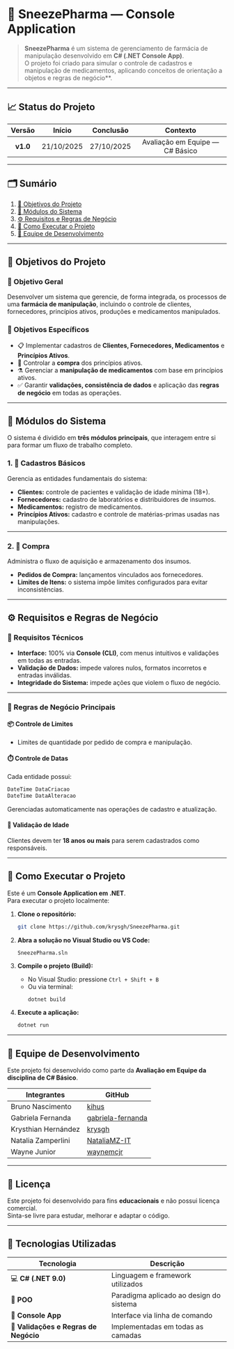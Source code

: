 # 💊 SneezePharma — Console Application

> **SneezePharma** é um sistema de gerenciamento de farmácia de manipulação desenvolvido em **C# (.NET Console App)**.  
> O projeto foi criado para simular o controle de cadastros e manipulação de medicamentos, aplicando conceitos de orientação a objetos e regras de negócio**.

---

## 📈 Status do Projeto

| Versão | Início | Conclusão | Contexto |
|:-------:|:-------:|:-----------:|:----------:|
| **v1.0** | 21/10/2025 | 27/10/2025 | Avaliação em Equipe — C# Básico |

---

## 🗂️ Sumário

1. [🎯 Objetivos do Projeto](#-objetivos-do-projeto)  
2. [🧩 Módulos do Sistema](#-módulos-do-sistema)  
3. [⚙️ Requisitos e Regras de Negócio](#️-requisitos-e-regras-de-negócio)  
4. [🚀 Como Executar o Projeto](#-como-executar-o-projeto)  
5. [👥 Equipe de Desenvolvimento](#-equipe-de-desenvolvimento)

---

## 🎯 Objetivos do Projeto

### 🎯 Objetivo Geral  
Desenvolver um sistema que gerencie, de forma integrada, os processos de uma **farmácia de manipulação**, incluindo o controle de clientes, fornecedores, princípios ativos, produções e medicamentos manipulados.

### 🎯 Objetivos Específicos
- 📋 Implementar cadastros de **Clientes, Fornecedores, Medicamentos** e **Princípios Ativos**.  
- 🧾 Controlar a **compra** dos princípios ativos.  
- ⚗️ Gerenciar a **manipulação de medicamentos** com base em princípios ativos.  
- ✅ Garantir **validações, consistência de dados** e aplicação das **regras de negócio** em todas as operações.

---

## 🧩 Módulos do Sistema

O sistema é dividido em **três módulos principais**, que interagem entre si para formar um fluxo de trabalho completo.

### 1. 👥 Cadastros Básicos  
Gerencia as entidades fundamentais do sistema:

- **Clientes:** controle de pacientes e validação de idade mínima (18+).  
- **Fornecedores:** cadastro de laboratórios e distribuidores de insumos.  
- **Medicamentos:** registro de medicamentos.  
- **Princípios Ativos:** cadastro e controle de matérias-primas usadas nas manipulações.

---

### 2. 🛒 Compra   
Administra o fluxo de aquisição e armazenamento dos insumos.

- **Pedidos de Compra:** lançamentos vinculados aos fornecedores.  
- **Limites de Itens:** o sistema impõe limites configurados para evitar inconsistências.

---


## ⚙️ Requisitos e Regras de Negócio

### 🔧 Requisitos Técnicos

- **Interface:** 100% via **Console (CLI)**, com menus intuitivos e validações em todas as entradas.  
- **Validação de Dados:** impede valores nulos, formatos incorretos e entradas inválidas.  
- **Integridade do Sistema:** impede ações que violem o fluxo de negócio.  

---

### 📜 Regras de Negócio Principais

#### 📦 Controle de Limites  
- Limites de quantidade por pedido de compra e manipulação.  

#### ⏱️ Controle de Datas  
Cada entidade possui:
```csharp
DateTime DataCriacao
DateTime DataAlteracao
```
Gerenciadas automaticamente nas operações de cadastro e atualização.

#### 👤 Validação de Idade  
Clientes devem ter **18 anos ou mais** para serem cadastrados como responsáveis.

---

## 🚀 Como Executar o Projeto

Este é um **Console Application em .NET**.  
Para executar o projeto localmente:

1. **Clone o repositório:**
   ```bash
   git clone https://github.com/krysgh/SneezePharma.git
   ```

2. **Abra a solução no Visual Studio ou VS Code:**
   ```
   SneezePharma.sln
   ```

3. **Compile o projeto (Build):**
   - No Visual Studio: pressione `Ctrl + Shift + B`  
   - Ou via terminal:
     ```bash
     dotnet build
     ```

4. **Execute a aplicação:**
   ```bash
   dotnet run
   ```

---

## 👥 Equipe de Desenvolvimento

Este projeto foi desenvolvido como parte da **Avaliação em Equipe da disciplina de C# Básico**.  

| Integrantes | GitHub |
|--------------|--------|
| Bruno Nascimento | [kihus](https://github.com/kihus) | 
| Gabriela Fernanda | [gabriela-fernanda](https://github.com/gabriela-fernanda) |
| Krysthian Hernández | [krysgh](https://github.com/krysgh) |
| Natalia Zamperlini | [NataliaMZ-IT](https://github.com/NataliaMZ-IT) |
| Wayne Junior | [waynemcjr](https://github.com/waynemcjr) |

---

## 🧾 Licença

Este projeto foi desenvolvido para fins **educacionais** e não possui licença comercial.  
Sinta-se livre para estudar, melhorar e adaptar o código.

---

## 🧠 Tecnologias Utilizadas

| Tecnologia | Descrição |
|-------------|------------|
| 💻 **C# (.NET 9.0)** | Linguagem e framework utilizados |
| 🧩 **POO** | Paradigma aplicado ao design do sistema |
| 🧮 **Console App** | Interface via linha de comando |
| 🧱 **Validações e Regras de Negócio** | Implementadas em todas as camadas |
